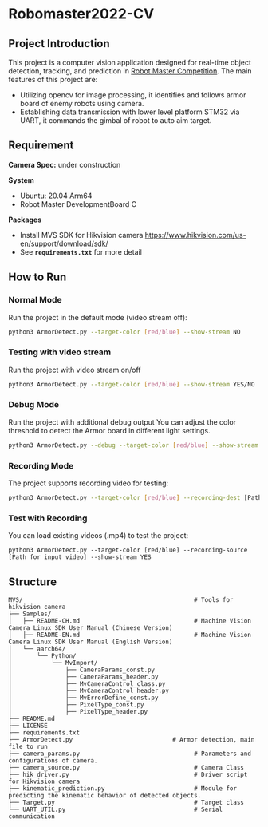 # Robomaster2022-CV

## **Project Introduction**

This project is a computer vision application designed for real-time object detection, tracking, and prediction in [Robot Master Competition](https://www.robomaster.com/en-US). The main features of this project are:

- Utilizing opencv for image processing, it identifies and follows armor board of enemy robots using camera. 
- Establishing data transmission with lower level platform STM32 via UART, it commands the gimbal of robot to auto aim target.

## **Requirement**

**Camera Spec:**
under construction

**System**

- Ubuntu: 20.04 Arm64
- Robot Master DevelopmentBoard C

**Packages**
- Install MVS SDK for Hikvision camera
https://www.hikvision.com/us-en/support/download/sdk/
- See **`requirements.txt`** for more detail

## **How to Run**

### **Normal Mode**

Run the project in the default mode (video stream off):

```bash
python3 ArmorDetect.py --target-color [red/blue] --show-stream NO
```

### Testing with video stream
Run the project with video stream on/off

```bash
python3 ArmorDetect.py --target-color [red/blue] --show-stream YES/NO
```

### **Debug Mode**

Run the project with additional debug output
You can adjust the color threshold to detect the Armor board in different light settings. 

```bash
python3 ArmorDetect.py --debug --target-color [red/blue] --show-stream YES
```

### **Recording Mode**

The project supports recording video for testing:

```bash
python3 ArmorDetect.py --target-color [red/blue] --recording-dest [Path for output video] --show-stream YES
```

### Test with Recording

You can load existing videos (.mp4) to test the project:

```
python3 ArmorDetect.py --target-color [red/blue] --recording-source [Path for input video] --show-stream YES
```


## **Structure**

```
MVS/                                                # Tools for hikvision camera 
├── Samples/
│   ├── README-CH.md                                # Machine Vision Camera Linux SDK User Manual (Chinese Version)
│   ├── README-EN.md                                # Machine Vision Camera Linux SDK User Manual (English Version)
│   └── aarch64/
│       └── Python/
│           └── MvImport/
│               ├── CameraParams_const.py
│               ├── CameraParams_header.py
│               ├── MvCameraControl_class.py
│               ├── MvCameraControl_header.py
│               ├── MvErrorDefine_const.py
│               ├── PixelType_const.py
│               ├── PixelType_header.py
├── README.md
├── LICENSE
├── requirements.txt
├── ArmorDetect.py                            # Armor detection, main file to run 
├── camera_params.py                                # Parameters and configurations of camera.
├── camera_source.py                                # Camera Class
├── hik_driver.py                                   # Driver script for Hikvision camera
├── kinematic_prediction.py                         # Module for predicting the kinematic behavior of detected objects.
├── Target.py                                       # Target class
└── UART_UTIL.py                                    # Serial communication

```



